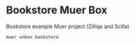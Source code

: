 # Bookstore Muer Box

Bookstore example Muer project (Zilliqa and Scilla)

```
muer unbox bookstore
```

